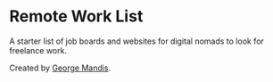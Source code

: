 # Remote Work List

A starter list of job boards and websites for digital nomads to look for freelance work.

Created by [George Mandis](https://george.mand.is).
